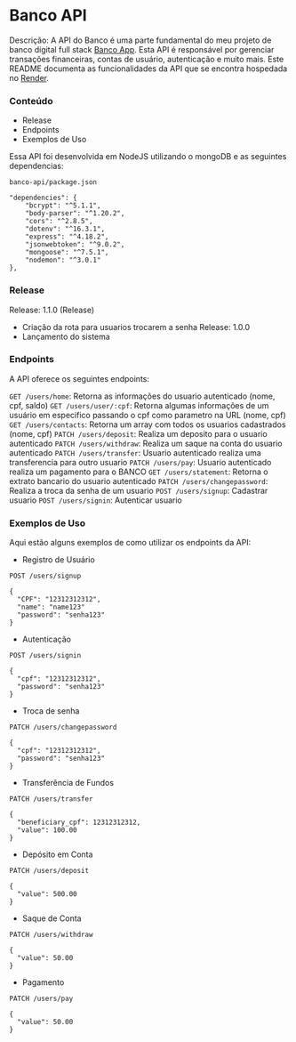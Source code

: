 # Banco API
Descrição: A API do Banco é uma parte fundamental do meu projeto de banco digital full stack [Banco App](https://github.com/Leceido/banco-app). Esta API é responsável por gerenciar transações financeiras, contas de usuário, autenticação e muito mais. Este README documenta as funcionalidades da API que se encontra hospedada no [Render](https://render.com/).

### Conteúdo
- Release
- Endpoints
- Exemplos de Uso

Essa API foi desenvolvida em NodeJS utilizando o mongoDB e as seguintes dependencias:
```
banco-api/package.json

"dependencies": {
    "bcrypt": "^5.1.1",
    "body-parser": "^1.20.2",
    "cors": "^2.8.5",
    "dotenv": "^16.3.1",
    "express": "^4.18.2",
    "jsonwebtoken": "^9.0.2",
    "mongoose": "^7.5.1",
    "nodemon": "^3.0.1"
},
```

### Release
Release: 1.1.0 (Release)
- Criação da rota para usuarios trocarem a senha
Release: 1.0.0 
- Lançamento do sistema

### Endpoints
A API oferece os seguintes endpoints:

`GET /users/home`: Retorna as informações do usuario autenticado (nome, cpf, saldo)
`GET /users/user/:cpf`: Retorna algumas informações de um usuário em especifico passando o cpf como parametro na URL (nome, cpf)
`GET /users/contacts`: Retorna um array com todos os usuarios cadastrados (nome, cpf)
`PATCH /users/deposit`: Realiza um deposito para o usuario autenticado
`PATCH /users/withdraw`: Realiza um saque na conta do usuario autenticado
`PATCH /users/transfer`: Usuario autenticado realiza uma transferencia para outro usuario
`PATCH /users/pay`: Usuario autenticado realiza um pagamento para o BANCO
`GET /users/statement`: Retorna o extrato bancario do usuario autenticado
`PATCH /users/changepassword`: Realiza a troca da senha de um usuario
`POST /users/signup`: Cadastrar usuario
`POST /users/signin`: Autenticar usuario

### Exemplos de Uso
Aqui estão alguns exemplos de como utilizar os endpoints da API:

- Registro de Usuário
```
POST /users/signup

{
  "CPF": "12312312312",
  "name": "name123"
  "password": "senha123"
}

```
- Autenticação

```
POST /users/signin

{
  "cpf": "12312312312",
  "password": "senha123"
}
```
- Troca de senha

```
PATCH /users/changepassword

{
  "cpf": "12312312312",
  "password": "senha123"
}
```
- Transferência de Fundos

```
PATCH /users/transfer

{
  "beneficiary_cpf": 12312312312,
  "value": 100.00
}
```
- Depósito em Conta

```
PATCH /users/deposit

{
  "value": 500.00
}
````
- Saque de Conta

```
PATCH /users/withdraw

{
  "value": 50.00
}
```
- Pagamento

```
PATCH /users/pay

{
  "value": 50.00
}
```
